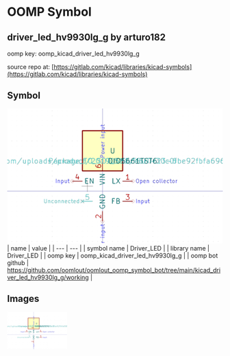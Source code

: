 # OOMP Symbol  
## driver_led_hv9930lg_g  by arturo182  
  
oomp key: oomp_kicad_driver_led_hv9930lg_g  
  
source repo at: [https://gitlab.com/kicad/libraries/kicad-symbols](https://gitlab.com/kicad/libraries/kicad-symbols)  
## Symbol  
  
[![working.png](working_600.png)](working.png)  
| name | value | 
| --- | --- | 
| symbol name | Driver_LED | 
| library name | Driver_LED | 
| oomp key | oomp_kicad_driver_led_hv9930lg_g | 
| oomp bot github | https://github.com/oomlout/oomlout_oomp_symbol_bot/tree/main/kicad_driver_led_hv9930lg_g/working | 
## Images  
  
[![working.png](working_140.png)](working.png)  
